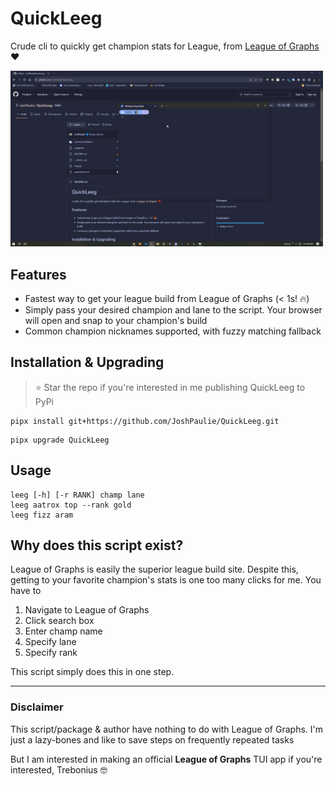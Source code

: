 # QuickLeeg
Crude cli to quickly get champion stats for League, from [League of Graphs](https://www.leagueofgraphs.com/) ❤️

<img src="assets/QuickLeeg.gif" alt="Demo gif" width="500" />

## Features
- Fastest way to get your league build from League of Graphs (< 1s! 🔥)
- Simply pass your desired champion and lane to the script. Your browser will open and snap to your champion's build
- Common champion nicknames supported, with fuzzy matching fallback

## Installation & Upgrading
> ⭐ Star the repo if you're interested in me publishing QuickLeeg to PyPi

```console
pipx install git+https://github.com/JoshPaulie/QuickLeeg.git
```

```console
pipx upgrade QuickLeeg
```

## Usage
```console
leeg [-h] [-r RANK] champ lane
leeg aatrox top --rank gold
leeg fizz aram
```

## Why does this script exist?
League of Graphs is easily the superior league build site. Despite this, getting to your favorite champion's stats is one too many clicks for me. You have to
1) Navigate to League of Graphs
2) Click search box
3) Enter champ name
4) Specify lane
5) Specify rank

This script simply does this in one step. 

---

### Disclaimer
This script/package & author have nothing to do with League of Graphs.
I'm just a lazy-bones and like to save steps on frequently repeated tasks

But I am interested in making an official **League of Graphs** TUI app if you're interested, Trebonius 🤓